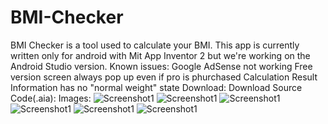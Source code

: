 # BMI-Checker
BMI Checker is a tool used to calculate your BMI. This app is currently written only for android with Mit App Inventor 2 but we're working on the Android Studio version. 
Known issues: 
Google AdSense not working 
Free version screen always pop up even if pro is phurchased
Calculation Result Information has no "normal weight" state
Download: 
Download Source Code(.aia): 
Images:
![Screenshot1](https://lh3.googleusercontent.com/Uq7fS97fEp0RZ3GcgwOtcnd6eEGSLAQIstBX7UVqNObtXLRMLTVJoLs4XWIvP12jL8JsA3rfWCfSG4b3dZdEfGkOwo13cryzUzvxIsmV8sLYDjA_yoGgIj2YYGuTz6IMP1vZO9foil1Zsl0ioD3gJLqOGkPCP1ZeLFBnZm7DGejZ9CKBYqk2zYdg1REWGZIM8J8zrLxRFHyfXni0GzbjdULV6MKkRgWARDrCh8G1KfHbBSBailgKL6XUkv6CYQo2BWcCd7v1ymx6O07yBbzP2jlWD3pwGlLFYQyMHG0R7IOVr4tjGavm8v3XQX2thPz3G3bAA45JREtB9FiL5AD3QNbCZUw_oNGnxpWWLI9ITLoLnynjzyz5vGz4-NJQKek4oRBaRftfGZN6kPAKlioy8oFsKq4Kv2lS3706MXMUeAJC0iT9nLS_iN6kIx6HRpjuR0qBJLNRV35lhp8o_O9ZE58muFmC9SFLzWzgUecDmN4Ydhtj41gFn2Gpcq9c17JF0fnWpPC5oSPLThj6LdpznCSzXrjovQKvXc7cuzD88y1Y0X7dGK8m1LfncSbSBnR9nTluqVdSdqcgxNEgYhMlYVoPtgtv36Spzr0DLDC4fFALx-hUGmA-dPrK0u5T2NMG9KelPbArEi-PyZTYxB6kvcRaPvKQGUPpBNYqJ2iwI0JoVvftKLEmcep-0mMv_jE=w354-h785-no?authuser=0)
![Screenshot1](https://lh3.googleusercontent.com/OB7yQhItp1L-XSYy7p_qZF8rjk-HSDwtiF8SmaHHwaMP9osFlUQau24CDB9aeBuYWrOdMVKHaPBkVI0OMmDu44Zakq0uBbteF8AEqXrAiGEg_f3GvdN6nW1swY2ShyIscnCGsmwRj1dl5RF9mlwjON3AEqDRBW9nJe34cwVKKqRHfLxa7n_JRkKr9QzJYQpRnW2L3Sl9jLl0yoNQDG3HYs66x-odV-Fz-p4ZMaEa9J1eQcrYGEoraCMz_ao-6RxEfZVcpuQvJsfXSVbG539ZDjcLkCamPyPYTyUujLbIiTNwwtPSVYXH7rzScs8Waw3VESeiE0Y2km_Igp7ofelSXC4RUN4L0Tu-haj2tpiN4Q6upVNBPzMkqg-5OU-q_TjY8EzNth7-4wDfFKcd5pKi0Kn1n7Og-hOJwRFcYZq8RREIfjW9vmk0XqmaYL6OP2uspCtWJ4xukDWkTkN9BE0eYIAJeFQx1ex5xc-qm1cvouMK7UyikcXXU9GbPnmBLaJZ17H2mNftSyV_GfOICvbJZNpWoIxAVyN0_Dv3h7622w2QErC2YW5jbzQYKenm0yqmwK8P2fyOW9LbtmpW6uqx-RxJGgCod_nxgFv3ah9l7BmCak_1Ymk5nKCoT0WmzNMyPw64JhqIcgf9t87B9mzjIlytbkc6bJ7zXLQJwKbeOkY83tROvZza3VUWsX9OAx4=w397-h881-no?authuser=0)
![Screenshot1](https://lh3.googleusercontent.com/czJGphklqeMhC5fMD1KjLJmHyZAXqp0isuj1dzSVtXRrRyQptm4_kOnXjrQcEaDHzOEil54Rn5KtF-DxlcewPy0H56_Iv6og2wym0bBHYd8Af10K9Uly7FIx1l-Q3YmHW0z59waUT8wDFQc3F-g3BXPpaniF_DEvYzlaSp576LmrOn-oehF7yV5VFpIJzYjvph4OzHiy3kMjgyP3nSfdPDsLa3T-VzR9lUxD-yZYbtdTOn33EpZJHMfC7bZZAH3geMiOX5fAXSG3G08JNZbNruaxm2xyDMefAtjw70PYKgIpcPKK6Jp3MaJF_UtZ0xfQeVcRRnP6LACETfeQRaRvh2M5Gf2_T5MNX5TTatWJmtKciTn3XTwJg-9qan7F9M_KctEJyZHAEm3aZ926AVLjxz4uhN9QD3V0zYakbqJ8au0u_ntYJF5KxCVh2okm3q27mqVAMEMauK5Kfg2RQIn7LhlWFa5Ko2IFQGSCXyqKNMJE1ycoZ0oc7DN78TbF7xl3Q9hFrHmUnqwN8yTvmj2ePeIzoC2O0hALRPfPWGPo2-sA2Q8SbRecfin-NduFUv7pmPf138j9sPIuONM7bNSzL-j_5DTr7sBV2EkOkW2FdrqkI0prsr_aLTfkwV5HbgDfbdIakqQtZDSnve4StTZL4ynhB6LGJdqxrb4IJZkdGRG_wdOkJRc25olbaHEXYes=w397-h881-no?authuser=0)
![Screenshot1](https://lh3.googleusercontent.com/qwksS_pdoK_jQP5AcIDE10j-ENTDQqX-yVLgvnFNhXAwEaw57TRCWiNT5s0oZsdq_6ch9M8bvvqylj3Ui9MFmS4q11bb5s46mtontoVDFh360Y8arCEKYQVCfsYAGRWGQxZrzgbWakzh7__FVEGfsv_GTLjsI4jQgAhBMYmAV1He8FpdxGZ1dNJny5Bay0yL5K-w_u5GTxSgMybYkHX0TVm38-L5SMxG76wAIn3Sv5CJzIBUJ2TXIDNuFfHsq-wG_7MZ4pNvVUxcxT-8gdrvrtk7GTq3nBBOoYxWiFzIAlpFSUQR24R5uknTRMYZuB00xAuomhWrIaTGcWUdLjIHrsRgvISvEDIGtdilBtUYiuDo6BadIncpOMxdh8UnyS7HbkSqmrVrEEr5fPcn0ZeBLdYMPVv1ZLrfBcxqtyBhFU7-ppJ0TY7ySyteFZLXc5XTfuT8n301evHrzSKeRLQCFDN738UJfGC9vk1Cz2sGrNYNEf-f-LpUmyXl2T0Ymw5Gzh1eJ0xc-FeRnCIF6bMAw9X_9rMxP6JOU-bNQuexv_FpSdLDe7HO7INaYqHuV43J0g3OXXq9V0B0O2mMTNm9_y9m5ni1S25UQTOHsMfWx0mVfk1W8oh5UcLyG8GmEJ1FdAygFCfgi8g520qqQaQrlWHoNVU2D3rHFrxdwGWZBDea9_nZPZ-urleN8ffZa8k=w397-h881-no?authuser=0)
![Screenshot1](https://lh3.googleusercontent.com/mz7_WWG2o6-rUwaHuazm33ix-3NgmpS7PJoYClm0o5Xvw1l3675VDVY2UwE4ME3fFhiZZyglNi1uAuco6vo6GlKB-CVWJ6gP3_mH4Dffp-QBWC9aGnnWpsINsCLfa7_4j6SdFwptcyyHyq6vsXehc7I2JyAH6VdOGbM7PQ7dxK90gnMPWv53wDiYtvO31gJ9q3VLuhe9ZE2DQjJGji27eB53w6Jy9no6fQCBVetBfxUPE68-HaFwlvl6uVKxLTtdZf7k3bjyWx1hUwWwPlHgE16ZrO6SvQLIG5KgFBXjYoD2sJ9bD9XOyxDHv2WkDZXz4yB66zlF9v-atQvXqlV1JHk5eZUf6bVRvs4lU5hR_aFXA6ameZ5lJr2_1_0UphU4LNKIoWomNqourc2wn8UOMI868Me_vvTgXtsdW0Sd2o53hpTr0GC9WuRfjMYcYnWFkzf4VOyXKavLMhvcnT9QhfIYe4H9TXsl0x0neCW_tbLSyQ54sDbS4lOu6aSccWA068sK8k_C19dE4c8pZROaI9T0tiGub8YpAoQ3mtgTN4BbLtyvBv88jiE9_1C4IbjDmd4jddMhlMG4opjywhdyGCGUmo7OTDyCX-ni3XChN7kkgLLS1HSaGWqexQsUkv4hm17Hqt6ywabS4Bgfm55kX34aaL7yHh47WDkCFk1-OXvXLA0bsXyADK4DoL4dyt8=w397-h881-no?authuser=0)
![Screenshot1](https://lh3.googleusercontent.com/U-al6cC7tTmTrUwQi4MXKDu1xv_ARncMgCizaFI_daJa1UBYTXOlpiDKOIFszxsi3ujZTlVltEYP6pD6K78PR6Ll9Gw3lrGUnzXUNtaxQeW2Gz8ZUO0HBNQqeJ6yPRrD37CgB2GV061Gc13JNFpRvW_C2BH7kAKAIAX92zYuFLJmDxZzC1fGg6hhVgg9aXUMlVdL3jJUR2cbyjMbYouk5EEnpcJOGtDcc3BAsfn7jnTfXFWCbuu320KFBZIP4bL_d1A3_qDFsZKLW7c1ChUeKw76VdhiqBdjrV5mVJWbcB8vSy2samvjaku8mZKupi8U2zMz_7MzSoT-0tUDBn_T2BJL8xqMrcTVFtWKOPsU0kSLW0AKli9MgZo2hyLsXVn7kaNMaTLoU39ARZmG_BiI6gr3_Am-H0gvrBA_wHp7X7YNHmQGrbQkJOmgnug79gULN3zdnZcRNpgNvZ5AKn4cCrUFUFNLK_WA3_KlStoMl-uJTgGEtDtktNqqXY2ImhObO8MAYIBCuaCK0Wdpb25_9JxWF8a-a1MwMyiKtIrldNDreT5scq7y7bjOvxHPNL_hiL3nwDdVogJBLulZgwdWPoNywAhgQ0HGVL8YBOETwS83gH0oR7X8nqV9bLK83Xmm6kM34_bDY8b7fLShvpYmp-2DAo1guf6TU5RNFWiKU4BB8GpsEDm3GK-djCBQIdY=w397-h881-no?authuser=0)
